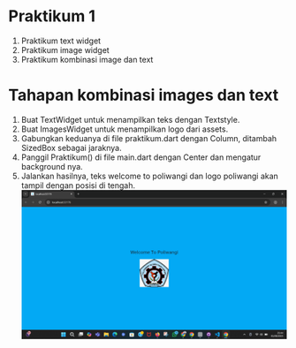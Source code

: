 # Praktikum 1

1. Praktikum text widget
2. Praktikum image widget
3. Praktikum kombinasi image dan text

# Tahapan kombinasi images dan text

1. Buat TextWidget untuk menampilkan teks dengan Textstyle.
2. Buat ImagesWidget untuk menampilkan logo dari assets.
3. Gabungkan keduanya di file praktikum.dart dengan Column, ditambah SizedBox sebagai jaraknya.
4. Panggil Praktikum() di file main.dart dengan Center dan mengatur background nya.
5. Jalankan hasilnya, teks welcome to poliwangi dan logo poliwangi akan tampil dengan posisi di tengah.
![alt text](image.png)